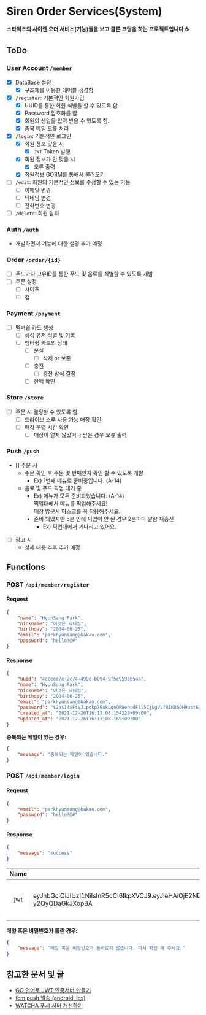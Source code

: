 # Siren Order Services(System)
**스타벅스의 사이렌 오더 서비스(기능)들을 보고 클론 코딩을 하는 프로젝트입니다 ☕️**

## ToDo
### User Account `/member`
- [X] DataBase 설정
    - [X] 구조체를 이용한 테이블 생성함
- [X] `/register`: 기본적인 회원가입
    - [X] UUID를 통한 회원 식별을 할 수 있도록 함.
    - [X] Password 암호화를 함.
    - [X] 회원의 생일을 입력 받을 수 있도록 함.
    - [X] 중복 메일 오류 처리
- [X] `/login`: 기본적인 로그인
    - [X] 회원 정보 맞을 시 
        -  [X] `JWT` Token 발행
    - [X] 회원 정보가 안 맞을 시
        - [X] 오류 출력
    - [X] 회원정보 GORM를 통해서 불러오기
- [ ] `/edit`: 회원의 기본적인 정보를 수정할 수 있는 기능
    - [ ] 이메일 변경
    - [ ] 닉네임 변경
    - [ ] 전화번호 변경
- [ ] `/delete`: 회원 탈퇴

### Auth `/auth`
- 개발하면서 기능에 대한 설명 추가 예정.

### Order `/order/{id}`
- [ ] 푸드마다 고유ID를 통한 푸드 및 음료를 식별할 수 있도록 개발
- [ ] 주문 설정
    - [ ] 사이즈
    - [ ] 컵

### Payment `/payment`
- [ ] 멤버쉽 카드 생성
    - [ ] 생성 유저 식별 및 기록
    - [ ] 멤버쉽 카드의 상태
        - [ ] 분실
            - [ ] 삭제 or 보존
        - [ ] 충전
            - [ ] 충전 방식 결정
        - [ ] 잔액 확인

### Store `/store`
- [ ] 주문 시 결정할 수 있도록 함.
    - [ ] 드라이브 스루 사용 가능 매장 확인
    - [ ] 매장 운영 시간 확인
        - [ ] 매장이 열지 않았거나 닫은 경우 오류 출력

### Push `/push`
- [] 주문 시
    - 주문 확인 후 주문 몇 번째인지 확인 할 수 있도록 개발
        - Ex) 1번째 메뉴로 준비중입니다. (A-14)
    - 음료 및 푸드 픽업 대기 중
        - Ex) 메뉴가 모두 준비되었습니다. (A-14)  
        픽업대에서 메뉴를 픽업해주세요!  
        매장 방문시 마스크를 꼭 착용해주세요.
        - 준비 되었지만 5분 안에 픽업이 안 된 경우 2분마다 알람 재송신
            - Ex) 픽업대에서 기다리고 있어요.
- [ ] 광고 시
    - 상세 내용 추후 추가 예정

## Functions
### POST `/api/member/register`
#### Request
```json
{
    "name": "HyunSang Park",
    "nickname": "이것은 닉네임",
    "birthday": "2004-06-25",
    "email": "parkhyunsang@kakao.com",
    "password": "hello!@#"
}
```

#### Response
```json
{
    "uuid": "4eceee7e-2c74-490c-b094-9f5c959a654a",
    "name": "HyunSang Park",
    "nickname": "이것은 닉네임",
    "birthday": "2004-06-25",
    "email": "parkhyunsang@kakao.com",
    "password": "$2a$14$FtVJ.pqkp7BukLqnQRWehudF1l5CjUgVVfRIK8GQH9ust61Jpe0sO",
    "created_at": "2021-12-26T16:13:08.154225+09:00",
    "updated_at": "2021-12-26T16:13:08.169+09:00"
}
```
**중복되는 메일이 있는 경우:**
```json
{
    "message": "중복되는 메일이 있습니다."
}
```

### POST `/api/member/login`
#### Reqeust
```json
{
    "email": "parkhyunsang@kakao.com",
    "password": "hello!@#"
}
```

#### Response
```json
{
    "message": "success"
}
```

| Name| Value|Domain| Path |Expires|
|:----------:|------------|:------------:|:------------:|:------------:|
|jwt|eyJhbGciOiJIUzI1NiIsInR5cCI6IkpXVCJ9.eyJleHAiOjE2NDA1OTIyNzIsImlzcyI6IjA1M2E0OTNmLWVhYjItNDExNC04ZmJkLWQwOTVkYWQxYmIyZCJ9.wdwZIbIGzlutmDpog1FYV0RX7aH-y2QyQDaGkJXopBA|localhost|/|Sun, 26 Dec 2021 09:04:32 GMT|

**메일 혹은 비밀번호가 틀린 경우:**
```json
{
    "message": "메일 혹은 비밀번호가 올바르지 않습니다. 다시 확인 해 주세요."
}
```

## 참고한 문서 및 글
- [GO 언어로 JWT 인증서버 만들기](https://covenant.tistory.com/203)
- [<go> fcm push 발송 (android, ios)](https://www.byfuls.com/programming/read?id=25)
- [WATCHA 푸시 서버 개선하기](https://medium.com/watcha/watcha-%ED%91%B8%EC%8B%9C-%EC%84%9C%EB%B2%84-%EA%B0%9C%EC%84%A0%ED%95%98%EA%B8%B0-56070b73c287)